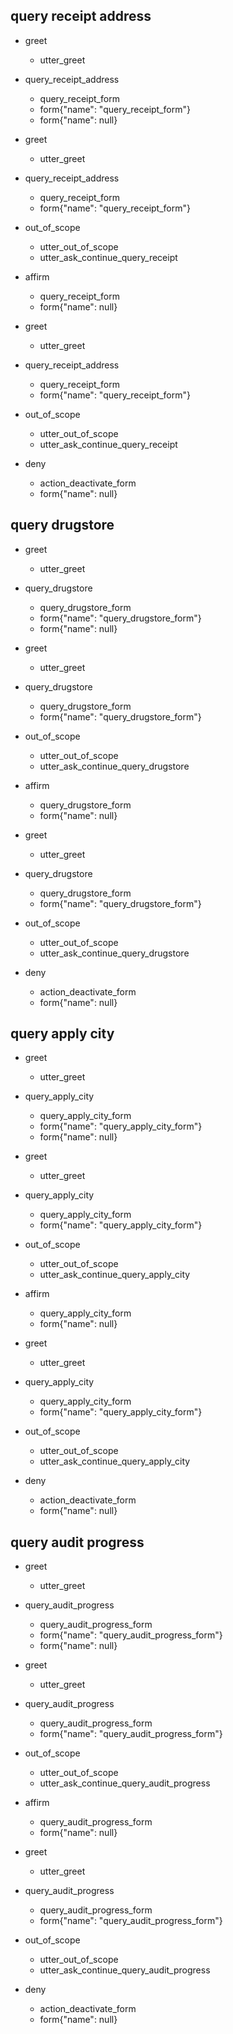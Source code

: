 ## query receipt address
* greet
  - utter_greet
* query_receipt_address
  - query_receipt_form
  - form{"name": "query_receipt_form"}
  - form{"name": null}

* greet
  - utter_greet
* query_receipt_address
  - query_receipt_form
  - form{"name": "query_receipt_form"}
* out_of_scope
  - utter_out_of_scope
  - utter_ask_continue_query_receipt
* affirm
  - query_receipt_form
  - form{"name": null}

* greet
  - utter_greet
* query_receipt_address
  - query_receipt_form
  - form{"name": "query_receipt_form"}
* out_of_scope
  - utter_out_of_scope
  - utter_ask_continue_query_receipt
* deny
  - action_deactivate_form
  - form{"name": null}

## query drugstore
* greet
  - utter_greet
* query_drugstore
  - query_drugstore_form
  - form{"name": "query_drugstore_form"}
  - form{"name": null}

* greet
  - utter_greet
* query_drugstore
  - query_drugstore_form
  - form{"name": "query_drugstore_form"}
* out_of_scope
  - utter_out_of_scope
  - utter_ask_continue_query_drugstore
* affirm
  - query_drugstore_form
  - form{"name": null}
  
* greet
  - utter_greet
* query_drugstore
  - query_drugstore_form
  - form{"name": "query_drugstore_form"}
* out_of_scope
  - utter_out_of_scope
  - utter_ask_continue_query_drugstore
* deny
  - action_deactivate_form
  - form{"name": null}


## query apply city
* greet
  - utter_greet
* query_apply_city
  - query_apply_city_form
  - form{"name": "query_apply_city_form"}
  - form{"name": null}

* greet
  - utter_greet
* query_apply_city
  - query_apply_city_form
  - form{"name": "query_apply_city_form"}
* out_of_scope
  - utter_out_of_scope
  - utter_ask_continue_query_apply_city
* affirm
  - query_apply_city_form
  - form{"name": null}

* greet
  - utter_greet
* query_apply_city
  - query_apply_city_form
  - form{"name": "query_apply_city_form"}
* out_of_scope
  - utter_out_of_scope
  - utter_ask_continue_query_apply_city
* deny
  - action_deactivate_form
  - form{"name": null}

## query audit progress
* greet
  - utter_greet
* query_audit_progress
  - query_audit_progress_form
  - form{"name": "query_audit_progress_form"}
  - form{"name": null}

* greet
  - utter_greet
* query_audit_progress
  - query_audit_progress_form
  - form{"name": "query_audit_progress_form"}
* out_of_scope
  - utter_out_of_scope
  - utter_ask_continue_query_audit_progress
* affirm
  - query_audit_progress_form
  - form{"name": null}
  
* greet
  - utter_greet
* query_audit_progress
  - query_audit_progress_form
  - form{"name": "query_audit_progress_form"}
* out_of_scope
  - utter_out_of_scope
  - utter_ask_continue_query_audit_progress
* deny
  - action_deactivate_form
  - form{"name": null}

